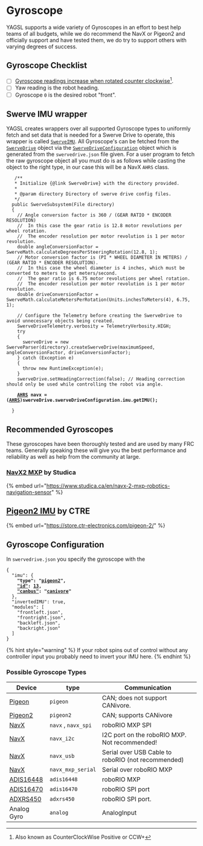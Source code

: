 # Gyroscope

YAGSL supports a wide variety of Gyroscopes in an effort to best help teams of all budgets, while we do recommend the NavX or Pigeon2 and officially support and have tested them, we do try to support others with varying degrees of success.&#x20;

## Gyroscope Checklist

* [ ] [Gyroscope readings increase when rotated counter clockwise](#user-content-fn-1)[^1].
* [ ] Yaw reading is the robot heading.
* [ ] Gyroscope `0` is the desired robot "front".

## Swerve IMU wrapper

YAGSL creates wrappers over all supported Gyroscope types to uniformly fetch and set data that is needed for a Swerve Drive to operate, this wrapper is called [`SwerveIMU`](https://broncbotz3481.github.io/YAGSL/swervelib/imu/SwerveIMU.html). All Gyroscope's can be fetched from the [`SwerveDrive`](https://broncbotz3481.github.io/YAGSL/swervelib/SwerveDrive.html#swerveDriveConfiguration) object via the [`SwerveDriveConfiguration`](https://broncbotz3481.github.io/YAGSL/swervelib/parser/SwerveDriveConfiguration.html) object which is generated from the `swervedrive.json` file given. For a user program to fetch the raw gyroscope object all you must do is as follows while casting the object to the right type, in our case this will be a NavX `AHRS` class.

<pre class="language-java"><code class="lang-java">   /**
   * Initialize {@link SwerveDrive} with the directory provided.
   *
   * @param directory Directory of swerve drive config files.
   */
  public SwerveSubsystem(File directory)
  {
    // Angle conversion factor is 360 / (GEAR RATIO * ENCODER RESOLUTION)
    //  In this case the gear ratio is 12.8 motor revolutions per wheel rotation.
    //  The encoder resolution per motor revolution is 1 per motor revolution.
    double angleConversionFactor = SwerveMath.calculateDegreesPerSteeringRotation(12.8, 1);
    // Motor conversion factor is (PI * WHEEL DIAMETER IN METERS) / (GEAR RATIO * ENCODER RESOLUTION).
    //  In this case the wheel diameter is 4 inches, which must be converted to meters to get meters/second.
    //  The gear ratio is 6.75 motor revolutions per wheel rotation.
    //  The encoder resolution per motor revolution is 1 per motor revolution.
    double driveConversionFactor = SwerveMath.calculateMetersPerRotation(Units.inchesToMeters(4), 6.75, 1);

    // Configure the Telemetry before creating the SwerveDrive to avoid unnecessary objects being created.
    SwerveDriveTelemetry.verbosity = TelemetryVerbosity.HIGH;
    try
    {
      swerveDrive = new SwerveParser(directory).createSwerveDrive(maximumSpeed, angleConversionFactor, driveConversionFactor);
    } catch (Exception e)
    {
      throw new RuntimeException(e);
    }
    swerveDrive.setHeadingCorrection(false); // Heading correction should only be used while controlling the robot via angle.

<strong>    <a data-footnote-ref href="#user-content-fn-2">AHRS</a> navx = (<a data-footnote-ref href="#user-content-fn-3">AHRS</a>)swerveDrive.swerveDriveConfiguration.imu.getIMU();
</strong>
  }
</code></pre>

## Recommended Gyroscopes

These gyroscopes have been thoroughly tested and are used by many FRC teams. Generally speaking these will give you the best performance and reliability as well as help from the community at large.

### [NavX2 MXP](gyroscope/navx.md) by Studica

{% embed url="https://www.studica.ca/en/navx-2-mxp-robotics-navigation-sensor" %}

## [Pigeon2 IMU](gyroscope/pigeon-2.0.md) by CTRE

{% embed url="https://store.ctr-electronics.com/pigeon-2/" %}

## Gyroscope Configuration

In `swervedrive.json` you specify the gyroscope with the

<pre class="language-json"><code class="lang-json">{
  "imu": {
<strong>    "type": "<a data-footnote-ref href="#user-content-fn-4">pigeon2</a>",
</strong><strong>    <a data-footnote-ref href="#user-content-fn-5">"id"</a>: <a data-footnote-ref href="#user-content-fn-6">13</a>,
</strong><strong>    <a data-footnote-ref href="#user-content-fn-7">"canbus"</a>: "<a data-footnote-ref href="#user-content-fn-8">canivore</a>"
</strong>  },
  "invertedIMU": true,
  "modules": [
    "frontleft.json",
    "frontright.json",
    "backleft.json",
    "backright.json"
  ]
}
</code></pre>

{% hint style="warning" %}
If your robot spins out of control without any controller input you probably need to invert your IMU here.
{% endhint %}

### Possible Gyroscope Types

| Device                              | type                | Communication                                      |
| ----------------------------------- | ------------------- | -------------------------------------------------- |
| [Pigeon](gyroscope/pigeon.md)       | `pigeon`            | CAN; does not support CANivore.                    |
| [Pigeon2](gyroscope/pigeon-2.0.md)  | `pigeon2`           | CAN; supports CANivore                             |
| [NavX](gyroscope/navx.md)           | `navx` , `navx_spi` | roboRIO MXP SPI                                    |
| [NavX ](gyroscope/navx.md)          | `navx_i2c`          | I2C port on the roboRIO MXP. Not recommended!      |
| [NavX](gyroscope/navx.md)           | `navx_usb`          | Serial over USB Cable to roboRIO (not recommended) |
| [NavX](gyroscope/navx.md)           | `navx_mxp_serial`   | Serial over roboRIO MXP                            |
| [ADIS16448](gyroscope/adis16448.md) | `adis16448`         | roboRIO MXP                                        |
| [ADIS16470](gyroscope/adis16470.md) | `adis16470`         | roboRIO SPI port                                   |
| [ADXRS450](gyroscope/adxrs450.md)   | `adxrs450`          | roboRIO SPI port.                                  |
| Analog Gyro                         | `analog`            | AnalogInput                                        |

[^1]: Also known as CounterClockWise Positive or CCW+

[^2]: NavX `AHRS` class which is used to represent and communicate with the NavX in Java.

[^3]: Casts java `Object` to `AHRS` class this should be changed to whatever the native class is for your Gyroscope.

[^4]: Selects the `pigeon2` IMU device to instantiate and use.

[^5]: This refers to the CAN ID in this case however it could refer to the AnalogInput of the roboRIO depending on the selected type.

[^6]: CAN ID of the Pigeon 2 is 13

[^7]: The CAN bus is not always used and can be `null` or `""` to select the default (roboRIO) CAN bus which is normally `"rio"`

[^8]: name should match the canivore name if the device is on that CAN bus, else it should be `"rio"` or `null` or `""` to indicate the roboRIO CAN bus.
